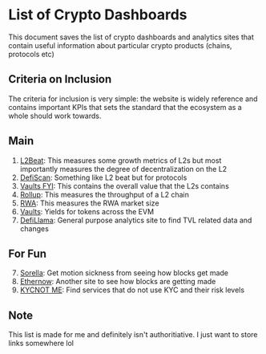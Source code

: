 # List of Crypto Dashboards

This document saves the list of crypto dashboards and analytics sites that contain useful information about particular crypto products (chains, protocols etc)

## Criteria on Inclusion
The criteria for inclusion is very simple: the website is widely reference and contains important KPIs that sets the standard that the ecosystem as a whole should work towards. 

## Main

1. [L2Beat](https://l2beat.com/scaling/summary): This measures some growth metrics of L2s but most importantly measures the degree of decentralization on the L2
2. [DefiScan](https://www.defiscan.info/): Something like L2 beat but for protocols
3. [Vaults FYI](https://www.growthepie.xyz/): This contains the overall value that the L2s contains
4. [Rollup](https://rollup.wtf/): This measures the throughput of a L2 chain
5. [RWA](https://www.rwa.xyz/): This measures the RWA market size
6. [Vaults](https://www.vaults.fyi/): Yields for tokens across the EVM
7. [DefiLlama](https://defillama.com/): General purpose analytics site to find TVL related data and changes

## For Fun
7. [Sorella](https://sorellalabs.xyz/dashboard): Get motion sickness from seeing how blocks get made
8. [Ethernow](https://www.ethernow.xyz/mempool/all): Another site to see how blocks are getting made
9. [KYCNOT ME](https://kycnot.me/): Find services that do not use KYC and their risk levels

## Note
This list is made for me and definitely isn't authoritiative. I just want to store links somewhere lol
